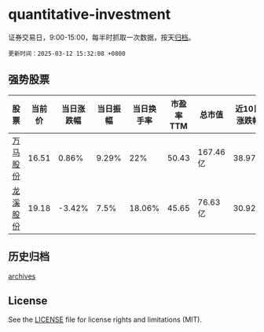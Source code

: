 # quantitative-investment

证券交易日，9:00-15:00，每半时抓取一次数据，按天[归档](archives)。

`更新时间：2025-03-12 15:32:08 +0800`

## 强势股票

|股票|当前价|当日涨跌幅|当日振幅|当日换手率|市盈率TTM|总市值|近10日涨跌幅|
|----|----|----|----|----|----|----|----|
|[万马股份](https://xueqiu.com/S/SZ002276)|16.51|0.86%|9.29%|22%|50.43|167.46亿|38.97%|
|[龙溪股份](https://xueqiu.com/S/SH600592)|19.18|-3.42%|7.5%|18.06%|45.65|76.63亿|30.92%|

## 历史归档

[archives](archives)

## License

See the [LICENSE](LICENSE) file for license rights and limitations (MIT).